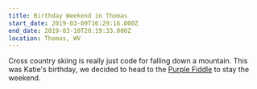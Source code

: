```yaml
---
title: Birthday Weekend in Thomas
start_date: 2019-03-09T16:29:16.000Z
end_date: 2019-03-10T20:19:33.000Z
location: Thomas, WV
---
```


Cross country skiing is really just code for falling down a mountain. This was Katie's birthday, we decided to head to the [Purple Fiddle](https://purplefiddle.com) to stay the weekend.
